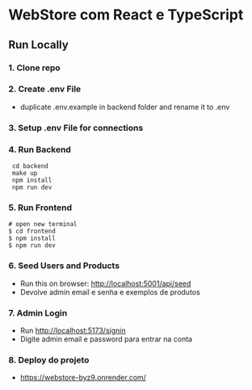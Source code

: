 # WebStore com React e TypeScript

## Run Locally

### 1. Clone repo

### 2. Create .env File

- duplicate .env.example in backend folder and rename it to .env

### 3. Setup .env File for connections

### 4. Run Backend

```shell
 cd backend
 make up
 npm install
 npm run dev
```

### 5. Run Frontend

```shell
# open new terminal
$ cd frontend
$ npm install
$ npm run dev
```

### 6. Seed Users and Products

- Run this on browser: <http://localhost:5001/api/seed>
- Devolve admin email e senha e exemplos de produtos

### 7. Admin Login

- Run <http://localhost:5173/signin>
- Digite admin email e password para entrar na conta

### 8. Deploy do projeto

- https://webstore-byz9.onrender.com/
